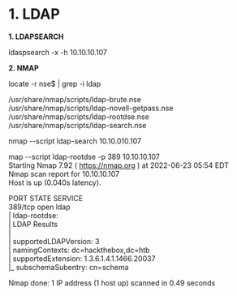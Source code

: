 # 1. LDAP

**1. LDAPSEARCH**

ldaspsearch -x -h 10.10.10.107

**2. NMAP**

locate -r nse$ | grep -i ldap

/usr/share/nmap/scripts/ldap-brute.nse  
/usr/share/nmap/scripts/ldap-novell-getpass.nse  
/usr/share/nmap/scripts/ldap-rootdse.nse  
/usr/share/nmap/scripts/ldap-search.nse  

nmap --script ldap-search 10.10.010.107

map --script ldap-rootdse -p 389 10.10.10.107  
Starting Nmap 7.92 ( https://nmap.org ) at 2022-06-23 05:54 EDT  
Nmap scan report for 10.10.10.107  
Host is up (0.040s latency).  
  
PORT    STATE SERVICE  
389/tcp open  ldap  
| ldap-rootdse:  
| LDAP Results  
|   <ROOT>  
|       supportedLDAPVersion: 3  
|       namingContexts: dc=hackthebox,dc=htb  
|       supportedExtension: 1.3.6.1.4.1.1466.20037  
|_      subschemaSubentry: cn=schema  
  
Nmap done: 1 IP address (1 host up) scanned in 0.49 seconds  
